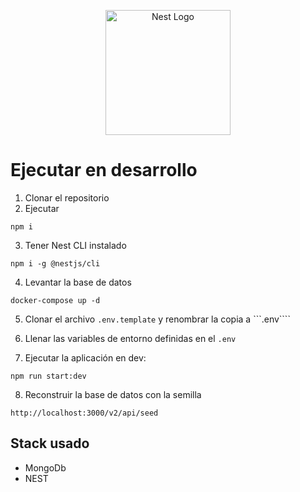 <p align="center">
  <a href="http://nestjs.com/" target="blank"><img src="https://nestjs.com/img/logo-small.svg" width="200" alt="Nest Logo" /></a>
</p>

[circleci-image]: https://img.shields.io/circleci/build/github/nestjs/nest/master?token=abc123def456
[circleci-url]: https://circleci.com/gh/nestjs/nest

  
  # Ejecutar en desarrollo

  1. Clonar el repositorio
  2. Ejecutar
  ```
  npm i
  ```
  3. Tener Nest CLI instalado 
  ```
  npm i -g @nestjs/cli
  ```

  4. Levantar la base de datos
  ```
  docker-compose up -d
  ```

  5. Clonar el archivo ```.env.template``` y renombrar la copia a ```.env````

  6. Llenar las variables de entorno definidas en el ```.env```

  7. Ejecutar la aplicación en dev:
  ```
  npm run start:dev
  ```

  8. Reconstruir la base de datos con la semilla
  ```
  http://localhost:3000/v2/api/seed
  ```


  ## Stack usado
  * MongoDb
  * NEST